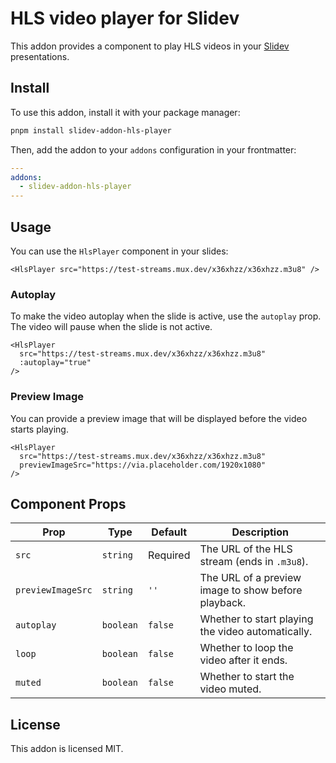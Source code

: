 # HLS video player for Slidev

This addon provides a component to play HLS videos in your [Slidev](https://sli.dev) presentations.

## Install

To use this addon, install it with your package manager:

```bash
pnpm install slidev-addon-hls-player
```

Then, add the addon to your `addons` configuration in your frontmatter:

```yaml
---
addons:
  - slidev-addon-hls-player
---
```

## Usage

You can use the `HlsPlayer` component in your slides:

```vue
<HlsPlayer src="https://test-streams.mux.dev/x36xhzz/x36xhzz.m3u8" />
```

### Autoplay

To make the video autoplay when the slide is active, use the `autoplay` prop. The video will pause when the slide is not active.

```vue
<HlsPlayer
  src="https://test-streams.mux.dev/x36xhzz/x36xhzz.m3u8"
  :autoplay="true"
/>
```

### Preview Image

You can provide a preview image that will be displayed before the video starts playing.

```vue
<HlsPlayer
  src="https://test-streams.mux.dev/x36xhzz/x36xhzz.m3u8"
  previewImageSrc="https://via.placeholder.com/1920x1080"
/>
```

## Component Props

| Prop              | Type      | Default  | Description                                         |
| ----------------- | --------- | -------- | --------------------------------------------------- |
| `src`             | `string`  | Required | The URL of the HLS stream (ends in `.m3u8`).        |
| `previewImageSrc` | `string`  | `''`     | The URL of a preview image to show before playback. |
| `autoplay`        | `boolean` | `false`  | Whether to start playing the video automatically.   |
| `loop`            | `boolean` | `false`  | Whether to loop the video after it ends.            |
| `muted`           | `boolean` | `false`  | Whether to start the video muted.                   |

## License

This addon is licensed MIT.
